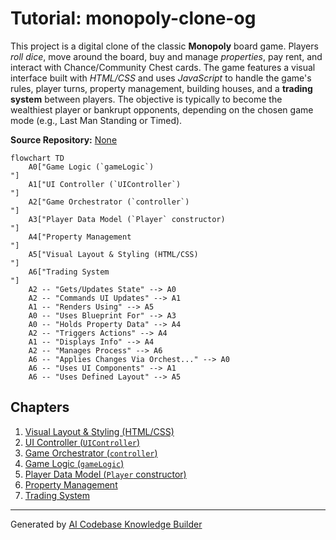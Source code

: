 # Tutorial: monopoly-clone-og

This project is a digital clone of the classic **Monopoly** board game.
Players *roll dice*, move around the board, buy and manage *properties*, pay rent, and interact with Chance/Community Chest cards.
The game features a visual interface built with *HTML/CSS* and uses *JavaScript* to handle the game's rules, player turns, property management, building houses, and a **trading system** between players.
The objective is typically to become the wealthiest player or bankrupt opponents, depending on the chosen game mode (e.g., Last Man Standing or Timed).


**Source Repository:** [None](None)

```mermaid
flowchart TD
    A0["Game Logic (`gameLogic`)
"]
    A1["UI Controller (`UIController`)
"]
    A2["Game Orchestrator (`controller`)
"]
    A3["Player Data Model (`Player` constructor)
"]
    A4["Property Management
"]
    A5["Visual Layout & Styling (HTML/CSS)
"]
    A6["Trading System
"]
    A2 -- "Gets/Updates State" --> A0
    A2 -- "Commands UI Updates" --> A1
    A1 -- "Renders Using" --> A5
    A0 -- "Uses Blueprint For" --> A3
    A0 -- "Holds Property Data" --> A4
    A2 -- "Triggers Actions" --> A4
    A1 -- "Displays Info" --> A4
    A2 -- "Manages Process" --> A6
    A6 -- "Applies Changes Via Orchest..." --> A0
    A6 -- "Uses UI Components" --> A1
    A6 -- "Uses Defined Layout" --> A5
```

## Chapters

1. [Visual Layout & Styling (HTML/CSS)
](01_visual_layout___styling__html_css__.md)
2. [UI Controller (`UIController`)
](02_ui_controller___uicontroller___.md)
3. [Game Orchestrator (`controller`)
](03_game_orchestrator___controller___.md)
4. [Game Logic (`gameLogic`)
](04_game_logic___gamelogic___.md)
5. [Player Data Model (`Player` constructor)
](05_player_data_model___player__constructor__.md)
6. [Property Management
](06_property_management_.md)
7. [Trading System
](07_trading_system_.md)


---

Generated by [AI Codebase Knowledge Builder](https://github.com/The-Pocket/Tutorial-Codebase-Knowledge)